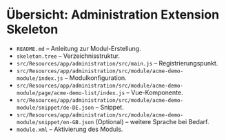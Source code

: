 # Übersicht: Administration Extension Skeleton

- `README.md` – Anleitung zur Modul-Erstellung.
- `skeleton.tree` – Verzeichnisstruktur.
- `src/Resources/app/administration/src/main.js` – Registrierungspunkt.
- `src/Resources/app/administration/src/module/acme-demo-module/index.js` – Modulkonfiguration.
- `src/Resources/app/administration/src/module/acme-demo-module/page/acme-demo-list/index.js` – Vue-Komponente.
- `src/Resources/app/administration/src/module/acme-demo-module/snippet/de-DE.json` – Snippet.
- `src/Resources/app/administration/src/module/acme-demo-module/snippet/en-GB.json` (Optional) – weitere Sprache bei Bedarf.
- `module.xml` – Aktivierung des Moduls.
